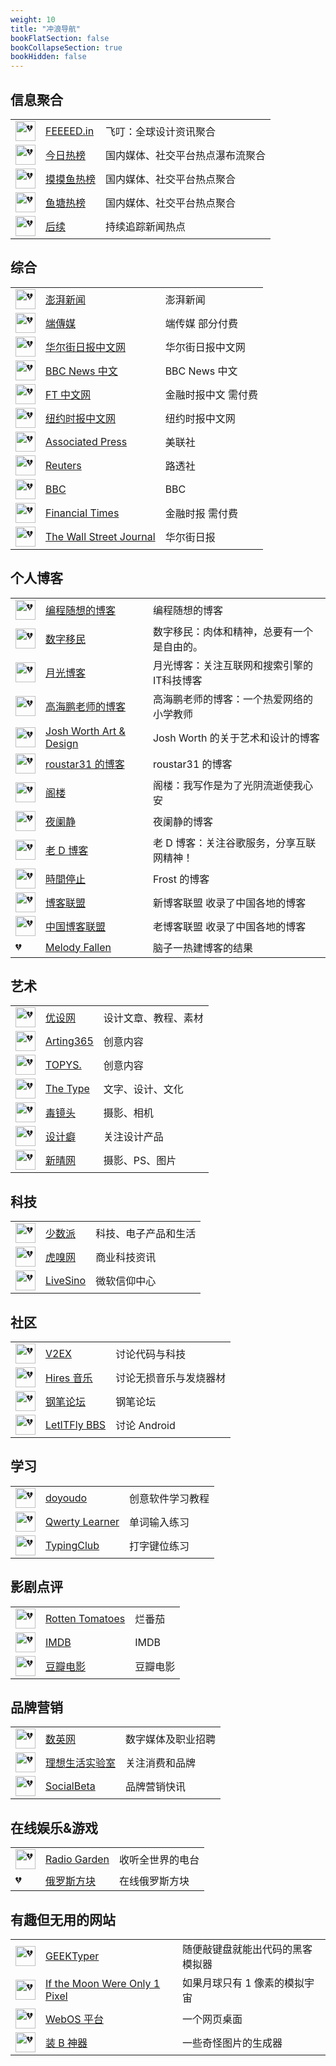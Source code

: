 ```yaml
---
weight: 10
title: "冲浪导航"
bookFlatSection: false
bookCollapseSection: true
bookHidden: false
---
```


<style>
table th:first-of-type {
    width: 58px;
}
table th:nth-of-type(2) {
    width: 32%;
}
table th:nth-of-type(3) {
    width: 60%;
}
</style>


## 信息聚合

|  |  |  |
| ---- | ---- | ---- |
| <img loading="lazy" width="32px" alt="💔" src="https://www.feeeedin.com/favicon.ico"> | [FEEEED.in](https://www.feeeedin.com/) | 飞叮：全球设计资讯聚合 |
| <img loading="lazy" width="32px" alt="💔" src="https://tophub.today/favicon.ico"> | [今日热榜](https://tophub.today/) | 国内媒体、社交平台热点瀑布流聚合 |
| <img loading="lazy" width="32px" alt="💔" src="https://momoyu.cc/favicon32.ico"> | [摸摸鱼热榜](https://momoyu.cc) | 国内媒体、社交平台热点聚合 |
| <img loading="lazy" width="32px" alt="💔" src="https://mo.fish/fish.ico"> | [鱼塘热榜](https://mo.fish) | 国内媒体、社交平台热点聚合 |
| <img loading="lazy" width="32px" alt="💔" src="https://assets-1256259474.cos.ap-shanghai.myqcloud.com/static/img/icon-180.jpg"> | [后续](https://houxu.app) | 持续追踪新闻热点 |

## 综合

|  |  |  |
| ---- | ---- | ---- |
| <img loading="lazy" width="32px" alt="💔" src="https://www.thepaper.cn/favicon.ico"> | [澎湃新闻](https://www.thepaper.cn) | 澎湃新闻 |
| <img loading="lazy" width="32px" alt="💔" src="https://theinitium.com/favicon.ico"> | [端傳媒](https://theinitium.com) | 端传媒 部分付费 |
| <img loading="lazy" width="32px" alt="💔" src="https://s.wsj.net/img/meta/wsj_favicon-32x32.png"> | [华尔街日报中文网](https://cn.wsj.com/) | 华尔街日报中文网 |
| <img loading="lazy" width="32px" alt="💔" src="https://www.bbc.com/apple-touch-icon.png"> | [BBC News 中文](https://www.bbc.com/zhongwen/simp) | BBC News 中文 |
| <img loading="lazy" width="32px" alt="💔" src="http://www.ftchinese.com/favicon.ico"> | [FT 中文网](http://www.ftchinese.com/) | 金融时报中文 需付费 |
| <img loading="lazy" width="32px" alt="💔" src="https://static01.nyt.com/favicon.ico"> | [纽约时报中文网](https://cn.nytimes.com/) | 纽约时报中文网 |
| <img loading="lazy" width="32px" alt="💔" src="https://www.ap.org/assets/images/framework/favicon-32x32.png"> | [Associated Press](https://www.ap.org) | 美联社 |
| <img loading="lazy" width="32px" alt="💔" src="https://www.reuters.com/pf/resources/icons/favicon.ico?d=55"> | [Reuters](https://www.reuters.com) | 路透社 |
| <img loading="lazy" width="32px" alt="💔" src="https://www.bbc.com/favicon.ico"> | [BBC](https://www.bbc.com) | BBC |
| <img loading="lazy" width="32px" alt="💔" src="	https://www.ft.com/__origami/service/image/v2/images/raw/ftlogo-v1%3Abrand-ft-logo-square-coloured?source=update-logos&format=png&width=32&height=32"> | [Financial Times](https://www.ft.com/) | 金融时报 需付费 |
| <img loading="lazy" width="32px" alt="💔" src="https://s.wsj.net/img/meta/wsj_favicon-32x32.png"> | [The Wall Street Journal](https://www.wsj.com/) | 华尔街日报 |

## 个人博客

|  |  |  |
| ---- | ---- | ---- |
| <img loading="lazy" width="32px" alt="💔" src="https://program-think.blogspot.com/favicon.ico"> | [编程随想的博客](https://program-think.blogspot.com/) | 编程随想的博客 |
| <img loading="lazy" width="32px" alt="💔" src="https://shuziyimin.org/favicon.ico"> | [数字移民](https://blog.shuziyimin.org) | 数字移民：肉体和精神，总要有一个是自由的。 |
| <img loading="lazy" width="32px" alt="💔" src="https://www.williamlong.info/images/apple-touch-icon.png"> | [月光博客](http://www.williamlong.info/) | 月光博客：关注互联网和搜索引擎的IT科技博客 |
| <img loading="lazy" width="32px" alt="💔" src="https://www.gaohaipeng.com/favicon.ico"> | [高海鹏老师的博客](https://www.gaohaipeng.com) | 高海鹏老师的博客：一个热爱网络的小学教师 |
| <img loading="lazy" width="32px" alt="💔" src="https://joshworth.com/jpw/wp-content/uploads/2019/09/logosmall19-32.png"> | [Josh Worth Art & Design](https://joshworth.com) | Josh Worth 的关于艺术和设计的博客 |
| <img loading="lazy" width="32px" alt="💔" src="	https://www.star31s.com/favicon.ico"> | [roustar31 的博客](https://www.star31s.com/) | roustar31 的博客 |
| <img loading="lazy" width="32px" alt="💔" src="http://xuying.org/favicon.ico"> | [阁楼](http://xuying.org) | 阁楼：我写作是为了光阴流逝使我心安 |
| <img loading="lazy" width="32px" alt="💔" src="http://www.yelanjing.com/favicon.ico"> | [夜阑静](http://www.yelanjing.com) | 夜阑静的博客 |
| <img loading="lazy" width="32px" alt="💔" src="https://laod.cn/wp-content/uploads/2021/03/favicon.ico"> | [老 D 博客](https://laod.cn) | 老 D 博客：关注谷歌服务，分享互联网精神！ |
| <img loading="lazy" width="32px" alt="💔" src="	https://d2fan.com/favicon.ico"> | [時間停止](https://d2fan.com/) | Frost 的博客 |
| <img loading="lazy" width="32px" alt="💔" src="	https://blorg.cn/favicon.ico"> | [博客联盟](https://blorg.cn/) | 新博客联盟 收录了中国各地的博客 |
| <img loading="lazy" width="32px" alt="💔" src="	https://zgboke.org/favicon.ico"> | [中国博客联盟](https://zgboke.org) | 老博客联盟 收录了中国各地的博客 |
| 💔 | [Melody Fallen](https://melodyfallen.github.io/) | 脑子一热建博客的结果 |

## 艺术

|  |  |  |
| ---- | ---- | ---- |
| <img loading="lazy" width="32px" alt="💔" src="https://image.uisdc.com/wp-content/uploads/2018/05/uisdc-ico-apple.jpg"> | [优设网](https://www.uisdc.com) | 设计文章、教程、素材 |
| <img loading="lazy" width="32px" alt="💔" src="https://arting365.com/favicon.ico)"> | [Arting365](https://arting365.com/) | 创意内容 |
| <img loading="lazy" width="32px" alt="💔" src="	https://m.topys.cn/favicon.ico"> | [TOPYS.](https://www.topys.cn) | 创意内容 |
| <img loading="lazy" width="32px" alt="💔" src="https://www.thetype.com/wp-content/themes/tib_style/images/favicon/favicon-32x32.png"> | [The Type](https://thetype.com) | 文字、设计、文化 |
| <img loading="lazy" width="32px" alt="💔" src="https://www.dujingtou.com/favicon.ico"> | [毒镜头](https://www.dujingtou.com) | 摄影、相机 |
| <img loading="lazy" width="32px" alt="💔" src="https://cdn.shejipi.com/favicon-32x32.png"> | [设计癖](https://www.shejipi.com/) | 关注设计产品 |
| <img loading="lazy" width="32px" alt="💔" src="https://www.sioe.cn/favicon.ico"> | [新晴网](https://www.sioe.cn) | 摄影、PS、图片 |

## 科技

|  |  |  |
| ---- | ---- | ---- |
| <img loading="lazy" width="32px" alt="💔" src="https://cdn.sspai.com/sspai/assets/img/favicon/icon.ico"> | [少数派](https://sspai.com) | 科技、电子产品和生活 |
| <img loading="lazy" width="32px" alt="💔" src="	https://m.huxiu.com/favicon.ico"> | [虎嗅网](https://www.huxiu.com) | 商业科技资讯 |
| <img loading="lazy" width="32px" alt="💔" src="https://livesino.net/favicon.ico"> | [LiveSino](https://livesino.net) | 微软信仰中心 |

## 社区

|  |  |  |
| ---- | ---- | ---- |
| <img loading="lazy" width="32px" alt="💔" src="https://www.v2ex.com/favicon.ico"> | [V2EX](https://www.v2ex.com) | 讨论代码与科技 |
| <img loading="lazy" width="32px" alt="💔" src="https://dsdlove.com/favicon.ico"> | [Hires 音乐](https://dsdlove.com) | 讨论无损音乐与发烧器材 |
| <img loading="lazy" width="32px" alt="💔" src="http://www.penbbs.com/favicon.ico"> | [钢笔论坛](http://www.penbbs.com/) | 钢笔论坛 |
| <img loading="lazy" width="32px" alt="💔" src="	https://bbs.letitfly.me/favicon.ico"> | [LetITFly BBS](https://bbs.letitfly.me) | 讨论 Android |

## 学习

|  |  |  |
| ---- | ---- | ---- |
| <img loading="lazy" width="32px" alt="💔" src="https://www.doyoudo.com/favicon.ico"> | [doyoudo](https://www.doyoudo.com/) | 创意软件学习教程 |
| <img loading="lazy" width="32px" alt="💔" src="https://qwerty.liumingye.cn/favicon-32x32.png"> | [Qwerty Learner](https://qwerty.liumingye.cn/) | 单词输入练习 |
| <img loading="lazy" width="32px" alt="💔" src="https://static.typingclub.com/m/corp2/img/favicon.png"> | [TypingClub](https://www.typingclub.com/) | 打字键位练习 |

## 影剧点评

|  |  |  |
| ---- | ---- | ---- |
| <img loading="lazy" width="32px" alt="💔" src="https://www.rottentomatoes.com/favicon.ico"> | [Rotten Tomatoes](https://www.rottentomatoes.com/) | 烂番茄 |
| <img loading="lazy" width="32px" alt="💔" src="https://m.imdb.com/favicon.ico"> | [IMDB](https://www.imdb.com) | IMDB |
| <img loading="lazy" width="32px" alt="💔" src="https://m.douban.com/favicon.ico"> | [豆瓣电影](https://movie.douban.com/) | 豆瓣电影 |

## 品牌营销

|  |  |  |
| ---- | ---- | ---- |
| <img loading="lazy" width="32px" alt="💔" src="https://m.digitaling.com/favicon.ico"> | [数英网](https://www.digitaling.com) | 数字媒体及职业招聘 |
| <img loading="lazy" width="32px" alt="💔" src="https://static.toodaylab.com/static/favicon.ico"> | [理想生活实验室](https://www.toodaylab.com) | 关注消费和品牌 |
| <img loading="lazy" width="32px" alt="💔" src="https://socialbeta.com/favicon.ico"> | [SocialBeta](https://socialbeta.com/) | 品牌营销快讯 |

## 在线娱乐&游戏

|  |  |  |
| ---- | ---- | ---- |
| <img loading="lazy" width="32px" alt="💔" src="http://radio.garden/public/icons/ios/ios-appicon-76-76.png"> | [Radio Garden](http://radio.garden/) | 收听全世界的电台 |
| 💔 | [俄罗斯方块](https://chvin.github.io/react-tetris/) | 在线俄罗斯方块 |

## 有趣但无用的网站

|  |  |  |
| ---- | ---- | ---- |
| <img loading="lazy" width="32px" alt="💔" src="https://geektyper.com/favicon.ico"> | [GEEKTyper](https://geektyper.com/) | 随便敲键盘就能出代码的黑客模拟器 |
| <img loading="lazy" width="32px" alt="💔" src="https://joshworth.com/jpw/wp-content/uploads/2019/09/logosmall19-32.png"> | [If the Moon Were Only 1 Pixel](http://www.joshworth.com/dev/pixelspace/pixelspace_solarsystem.html) | 如果月球只有 1 像素的模拟宇宙 |
| <img loading="lazy" width="32px" alt="💔" src="http://www.25os.com/favicon.ico"> | [WebOS 平台](http://www.25os.com/) | 一个网页桌面 |
| <img loading="lazy" width="32px" alt="💔" src="http://www.ifanjian.net/favicon.ico"> | [装 B 神器](http://zb.fanjian.net/) | 一些奇怪图片的生成器 |






